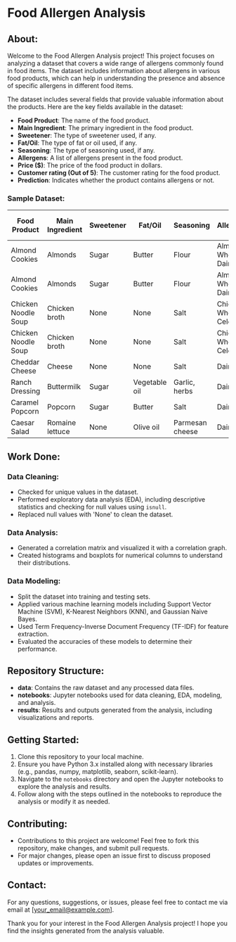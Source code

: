 # Food Allergen Analysis 

## About:

Welcome to the Food Allergen Analysis project! This project focuses on analyzing a dataset that covers a wide range of allergens commonly found in food items. The dataset includes information about allergens in various food products, which can help in understanding the presence and absence of specific allergens in different food items.

The dataset includes several fields that provide valuable information about the products. Here are the key fields available in the dataset:

- **Food Product**: The name of the food product.
- **Main Ingredient**: The primary ingredient in the food product.
- **Sweetener**: The type of sweetener used, if any.
- **Fat/Oil**: The type of fat or oil used, if any.
- **Seasoning**: The type of seasoning used, if any.
- **Allergens**: A list of allergens present in the food product.
- **Price ($)**: The price of the food product in dollars.
- **Customer rating (Out of 5)**: The customer rating for the food product.
- **Prediction**: Indicates whether the product contains allergens or not.

### Sample Dataset:
| Food Product        | Main Ingredient | Sweetener | Fat/Oil       | Seasoning       | Allergens              | Price ($) | Customer rating (Out of 5) | Prediction |
|---------------------|-----------------|-----------|---------------|-----------------|------------------------|-----------|-----------------------------|------------|
| Almond Cookies      | Almonds         | Sugar     | Butter        | Flour           | Almonds, Wheat, Dairy  | 10.15     | 3.1                         | Contains   |
| Almond Cookies      | Almonds         | Sugar     | Butter        | Flour           | Almonds, Wheat, Dairy  | 6.17      | 4.5                         | Contains   |
| Chicken Noodle Soup | Chicken broth   | None      | None          | Salt            | Chicken, Wheat, Celery | 19.65     | 4.1                         | Contains   |
| Chicken Noodle Soup | Chicken broth   | None      | None          | Salt            | Chicken, Wheat, Celery | 17.48     | 4.7                         | Contains   |
| Cheddar Cheese      | Cheese          | None      | None          | Salt            | Dairy                  | 10.83     | 3.7                         | Contains   |
| Ranch Dressing      | Buttermilk      | Sugar     | Vegetable oil | Garlic, herbs   | Dairy                  | 9.92      | 2.3                         | Contains   |
| Caramel Popcorn     | Popcorn         | Sugar     | Butter        | Salt            | Dairy                  | 6.14      | 3.2                         | Contains   |
| Caesar Salad        | Romaine lettuce | None      | Olive oil     | Parmesan cheese | Dairy                  | 14.99     | 4.8                         | Contains   |

## Work Done:

### Data Cleaning:
- Checked for unique values in the dataset.
- Performed exploratory data analysis (EDA), including descriptive statistics and checking for null values using `isnull`.
- Replaced null values with 'None' to clean the dataset.

### Data Analysis:
- Generated a correlation matrix and visualized it with a correlation graph.
- Created histograms and boxplots for numerical columns to understand their distributions.

### Data Modeling:
- Split the dataset into training and testing sets.
- Applied various machine learning models including Support Vector Machine (SVM), K-Nearest Neighbors (KNN), and Gaussian Naive Bayes.
- Used Term Frequency-Inverse Document Frequency (TF-IDF) for feature extraction.
- Evaluated the accuracies of these models to determine their performance.

## Repository Structure:
- **data**: Contains the raw dataset and any processed data files.
- **notebooks**: Jupyter notebooks used for data cleaning, EDA, modeling, and analysis.
- **results**: Results and outputs generated from the analysis, including visualizations and reports.

## Getting Started:
1. Clone this repository to your local machine.
2. Ensure you have Python 3.x installed along with necessary libraries (e.g., pandas, numpy, matplotlib, seaborn, scikit-learn).
3. Navigate to the `notebooks` directory and open the Jupyter notebooks to explore the analysis and results.
4. Follow along with the steps outlined in the notebooks to reproduce the analysis or modify it as needed.

## Contributing:
- Contributions to this project are welcome! Feel free to fork this repository, make changes, and submit pull requests.
- For major changes, please open an issue first to discuss proposed updates or improvements.

## Contact:
For any questions, suggestions, or issues, please feel free to contact me via email at [your_email@example.com].

Thank you for your interest in the Food Allergen Analysis project! I hope you find the insights generated from the analysis valuable.
